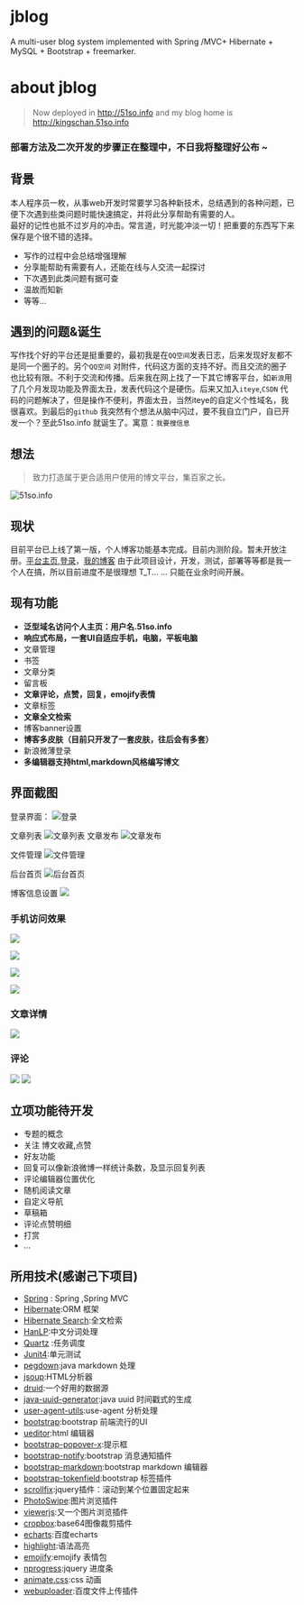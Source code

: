 # jblog
A multi-user blog system implemented with Spring /MVC+ Hibernate + MySQL + Bootstrap + freemarker.

# about jblog

> Now deployed in http://51so.info and my blog home is http://kingschan.51so.info 


### 部署方法及二次开发的步骤正在整理中，不日我将整理好公布 ~ 



## 背景
本人程序员一枚，从事web开发时常要学习各种新技术，总结遇到的各种问题，已便下次遇到些类问题时能快速搞定，并将此分享帮助有需要的人。<br>最好的记性也抵不过岁月的冲击。常言道，时光能冲淡一切！把重要的东西写下来保存是个很不错的选择。
- 写作的过程中会总结增强理解
- 分享能帮助有需要有人，还能在线与人交流一起探讨
- 下次遇到此类问题有据可查
- 温故而知新
- 等等...

## 遇到的问题&诞生
写作找个好的平台还是挺重要的，最初我是在`QQ空间`发表日志，后来发现好友都不是同一个圈子的。另个`QQ空间` 对附件，代码这方面的支持不好。而且交流的圈子也比较有限。不利于交流和传播。后来我在网上找了一下其它博客平台，如`新浪`用了几个月发现功能及界面太丑，发表代码这个是硬伤。后来又加入`iteye`,`CSDN` 代码的问题解决了，但是操作不便利，界面太丑，当然iteye的自定义个性域名，我很喜欢。到最后的`github` 我突然有个想法从脑中闪过，要不我自立门户，自已开发一个？至此51so.info 就诞生了。寓意：`我要搜信息`

## 想法
> 致力打造属于更合适用户使用的博文平台，集百家之长。

![51so.info](https://raw.githubusercontent.com/kingschan1204/jblog/master/git-res/blog.png )

## 现状
目前平台已上线了第一版，个人博客功能基本完成。目前内测阶段。暂未开放注册。[平台主页](http://51so.info),[登录](http://51so.info/pub/login.do)，[我的博客](http://kingschan.51so.info)
由于此项目设计，开发，测试，部署等等都是我一个人在搞，所以目前进度不是很理想 T_T... ... 只能在业余时间开展。

## 现有功能
- **泛型域名访问个人主页：用户名.51so.info**
- **响应式布局，一套UI自适应手机，电脑，平板电脑**
- 文章管理
- 书签
- 文章分类
- 留言板
- **文章评论，点赞，回复，emojify表情**
- 文章标签
- **文章全文检索**
- 博客banner设置
- **博客多皮肤（目前只开发了一套皮肤，往后会有多套）**
- 新浪微薄登录
- **多编辑器支持html,markdown风格编写博文**

## 界面截图
登录界面：
![登录](https://raw.githubusercontent.com/kingschan1204/jblog/f75356d181547441ebdbbcd5908b247d6dfef568/git-res/login.png )

文章列表
![文章列表](https://raw.githubusercontent.com/kingschan1204/jblog/1aa8b0b1739aecf526f69c278f99e648606b957b/git-res/admin_article_list.png )
文章发布
![文章发布](https://raw.githubusercontent.com/kingschan1204/jblog/fecdf33aa234a1f2a13a823ce6bd4c61ed3e02ce/git-res/admin_article_edit.png )

文件管理
![文件管理](https://raw.githubusercontent.com/kingschan1204/jblog/1aa8b0b1739aecf526f69c278f99e648606b957b/git-res/admin_res_list.png )

后台首页
![后台首页](https://raw.githubusercontent.com/kingschan1204/jblog/f69a0b4e0e973f42e053fa8b4a09f7d901ab0fc9/git-res/admin_home.png )

博客信息设置
![](https://raw.githubusercontent.com/kingschan1204/jblog/f69a0b4e0e973f42e053fa8b4a09f7d901ab0fc9/git-res/admin_site_info.png )

### 手机访问效果

![](https://raw.githubusercontent.com/kingschan1204/jblog/f69a0b4e0e973f42e053fa8b4a09f7d901ab0fc9/git-res/mobile-article-info.PNG )

![](https://raw.githubusercontent.com/kingschan1204/jblog/f69a0b4e0e973f42e053fa8b4a09f7d901ab0fc9/git-res/mobile-home.PNG )

![](https://raw.githubusercontent.com/kingschan1204/jblog/f69a0b4e0e973f42e053fa8b4a09f7d901ab0fc9/git-res/mobile-list.PNG )

![](https://raw.githubusercontent.com/kingschan1204/jblog/f69a0b4e0e973f42e053fa8b4a09f7d901ab0fc9/git-res/mobile.PNG )

### 文章详情

![](https://raw.githubusercontent.com/kingschan1204/jblog/master/git-res/font-article-info.png )

### 评论

![](https://raw.githubusercontent.com/kingschan1204/jblog/master/git-res/article-info-comment1.png )
![](https://raw.githubusercontent.com/kingschan1204/jblog/master/git-res/article-info-comment.png )


## 立项功能待开发
- 专题的概念
- 关注 博文收藏,点赞
- 好友功能
- 回复可以像新浪微博一样统计条数，及显示回复列表
- 评论编辑器位置优化
- 随机阅读文章
- 自定义导航
- 草稿箱
- 评论点赞明细
- 打赏
- ...

## 所用技术(感谢己下项目)
- [Spring](https://spring.io/projects ) : Spring ,Spring MVC 
- [Hibernate](https://github.com/hibernate/hibernate-orm ):ORM 框架
- [Hibernate Search](https://github.com/hibernate/hibernate-search ):全文检索
- [HanLP](https://github.com/hankcs/HanLP ):中文分词处理
- [Quartz](https://github.com/quartz-scheduler/quartz) :任务调度
- [Junit4](https://github.com/junit-team/junit4 ):单元测试
- [pegdown](https://github.com/sirthias/pegdown ):java markdown 处理
- [jsoup](https://github.com/jhy/jsoup ):HTML分析器
- [druid](https://github.com/alibaba/druid ):一个好用的数据源
- [java-uuid-generator](https://github.com/cowtowncoder/java-uuid-generator ):java uuid 时间戳式的生成
- [user-agent-utils](https://github.com/HaraldWalker/user-agent-utils ):use-agent 分析处理
- [bootstrap](https://github.com/twbs/bootstrap ):bootstrap 前端流行的UI
- [ueditor](https://github.com/fex-team/ueditor ):html 编辑器
- [bootstrap-popover-x](https://github.com/kartik-v/bootstrap-popover-x ):提示框
- [bootstrap-notify](https://github.com/mouse0270/bootstrap-notify ):bootstrap 消息通知插件
- [bootstrap-markdown](https://github.com/toopay/bootstrap-markdown ):bootstrap markdown 编辑器
- [bootstrap-tokenfield](https://github.com/sliptree/bootstrap-tokenfield ):bootstrap 标签插件
- [scrollfix](https://github.com/kujian/scrollfix):jquery插件：滚动到某个位置固定起来
- [PhotoSwipe](https://github.com/dimsemenov/PhotoSwipe ):图片浏览插件
- [viewerjs](https://github.com/fengyuanchen/viewerjs ):又一个图片浏览插件
- [cropbox](https://github.com/hongkhanh/cropbox ):base64图像裁剪插件
- [echarts](https://github.com/ecomfe/echarts ):百度echarts
- [highlight](https://github.com/isagalaev/highlight.js ):语法高亮
- [emojify](https://github.com/Ranks/emojify.js):emojify 表情包
- [nprogress](https://github.com/rstacruz/nprogress ):jquery 进度条 
- [animate.css](https://github.com/daneden/animate.css ):css 动画
- [webuploader](https://github.com/fex-team/webuploader ):百度文件上传插件